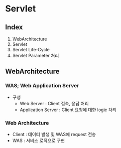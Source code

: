 # Servlet

## Index
1. WebArchitecture
2. Servlet
3. Servlet Life-Cycle
4. Servlet Parameter 처리

## WebArchitecture
### WAS; Web Application Server
- 구성
  - Web Server : Client 접속, 응답 처리
  - Application Server : Client 요청에 대한 logic 처리

### Web Architecture
- Client : 데이터 발생 및 WAS에 request 전송
- WAS : 서비스 로직으로 구현